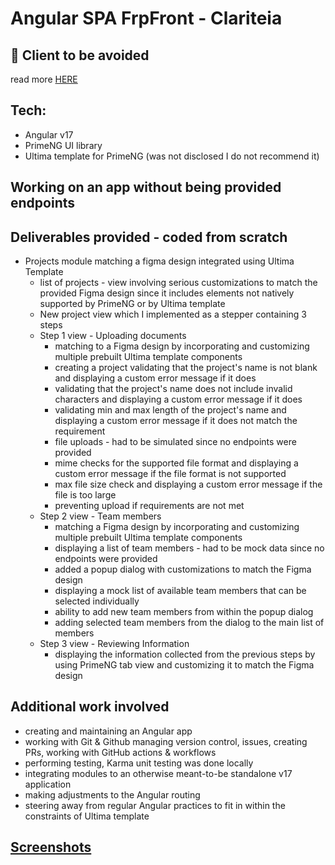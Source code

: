 # Angular SPA FrpFront - Clariteia 

## 🚫 Client to be avoided
read more [HERE](https://www.paidlancer.dev/avoid-list)

## Tech:
- Angular v17
- PrimeNG UI library
- Ultima template for PrimeNG (was not disclosed I do not recommend it)
 
## Working on an app without being provided endpoints

## Deliverables provided - coded from scratch
- Projects module matching a figma design integrated using Ultima Template 
  - list of projects - view involving serious customizations to match the provided Figma design since it includes elements not natively supported by PrimeNG or by Ultima template
  - New project view which I implemented as a stepper containing 3 steps 
  - Step 1 view - Uploading documents
    - matching to a Figma design by incorporating and customizing multiple prebuilt Ultima template components
    - creating a project validating that the project's name is not blank and displaying a custom error message if it does
    - validating that the project's name does not include invalid characters and displaying a custom error message if it does
    - validating min and max length of the project's name and displaying a custom error message if it does not match the requirement
    - file uploads - had to be simulated since no endpoints were provided
    - mime checks for the supported file format and displaying a custom error message if the file format is not supported
    - max file size check and displaying a custom error message if the file is too large
    - preventing upload if requirements are not met
  - Step 2 view - Team members
      - matching a Figma design by incorporating and customizing multiple prebuilt Ultima template components
      - displaying a list of team members - had to be mock data since no endpoints were provided
      - added a popup dialog  with customizations to match the Figma design
      - displaying a mock list of available team members that can be selected individually
      - ability to add new team members from within the popup dialog 
      - adding selected team members from the dialog to the main list of members
   - Step 3 view - Reviewing Information
     - displaying the information collected from the previous steps by using PrimeNG tab view and customizing it to match the Figma design

## Additional work involved
- creating and maintaining an Angular app 
- working with Git & Github managing version control, issues, creating PRs, working with GitHub actions & workflows
- performing testing, Karma unit testing was done locally
- integrating modules to an otherwise meant-to-be standalone v17 application
- making adjustments to the Angular routing
- steering away from regular Angular practices to fit in within the constraints of Ultima template

## [Screenshots](/screenshots/)

